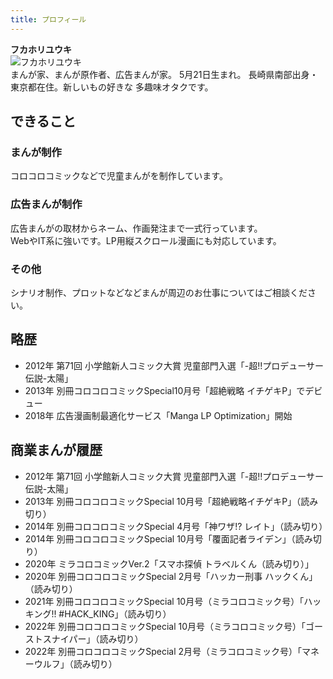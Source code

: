 ```yaml
---
title: プロフィール
---
```

**フカホリユウキ**  
![フカホリユウキ](https://rock54website.s3.ap-northeast-1.amazonaws.com/profile.png "プロフィール")  
まんが家、まんが原作者、広告まんが家。 5月21日生まれ。
長崎県南部出身・東京都在住。新しいもの好きな 多趣味オタクです。

## できること
### まんが制作
コロコロコミックなどで児童まんがを制作しています。

### 広告まんが制作
広告まんがの取材からネーム、作画発注まで一式行っています。  
WebやIT系に強いです。LP用縦スクロール漫画にも対応しています。

### その他
シナリオ制作、プロットなどなどまんが周辺のお仕事についてはご相談ください。


## 略歴
- 2012年 第71回 小学館新人コミック大賞 児童部門入選「-超!!プロデューサー伝説-太陽」
- 2013年 別冊コロコロコミックSpecial10月号「超絶戦略 イチゲキP」でデビュー
- 2018年 広告漫画制最適化サービス「Manga LP Optimization」開始


## 商業まんが履歴
- 2012年 第71回 小学館新人コミック大賞 児童部門入選「-超!!プロデューサー伝説-太陽」
- 2013年 別冊コロコロコミックSpecial 10月号「超絶戦略イチゲキP」（読み切り）
- 2014年 別冊コロコロコミックSpecial 4月号「神ワザ!? レイト」（読み切り）
- 2014年 別冊コロコロコミックSpecial 10月号「覆面記者ライデン」（読み切り）
- 2020年 ミラコロコミックVer.2「スマホ探偵 トラベルくん（読み切り）」
- 2020年 別冊コロコロコミックSpecial 2月号「ハッカー刑事 ハックくん」（読み切り）
- 2021年 別冊コロコロコミックSpecial 10月号（ミラコロコミック号）「ハッキング!! #HACK_KING」（読み切り）
- 2022年 別冊コロコロコミックSpecial 10月号（ミラコロコミック号）「ゴーストスナイパー」（読み切り）
- 2022年 別冊コロコロコミックSpecial 2月号（ミラコロコミック号）「マネーウルフ」（読み切り）

